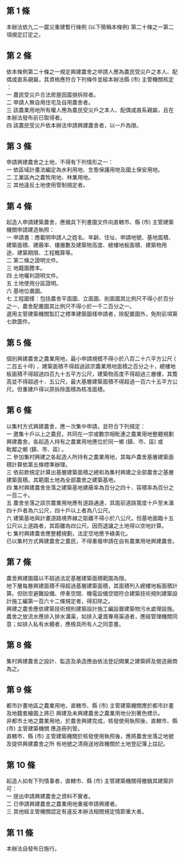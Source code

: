 第 1 條
-------
本辦法依九二一震災重建暫行條例 (以下簡稱本條例) 第二十條之一第二  
項規定訂定之。

第 2 條
-------
依本條例第二十條之一規定興建農舍之申請人應為農民受災戶之本人、配  
偶或直系親屬，其資格應符合下列條件並經本辦法縣 (市) 主管機關核定  
：  
一  農民受災戶合法房屋因震損拆除者。  
二  申請人無自用住宅及自用農舍者。  
三  該農業用地所有權人應為農民受災戶之本人、配偶或直系親屬，且在  
    本辦法發布前已取得者。  
四  該農民受災戶依本辦法申請興建農舍者，以一戶為限。

第 3 條
-------
申請興建農舍之土地，不得有下列情形之一：  
一  依區域計畫法編定為水利用地、生態保護用地及國土保安用地。  
二  工業區內之農牧用地、林業用地。  
三  其他違反土地使用管制規定者。

第 4 條
-------
起造人申請建築農舍，應備具下列書圖文件向直轄市、縣 (市) 主管建築  
機關申請建造執照：  
一  申請書：應載明申請人之姓名、年齡、住址、申請地號、基地面積、  
    建築面積、建蔽率、樓層數及建築物高度、總樓地板面積、建築物用  
    途、建築期限、工程概算等。  
二  第二條之證明文件。  
三  地籍圖謄本。  
四  土地權利證明文件。  
五  土地使用分區證明。  
六  基地位置圖。  
七  工程圖樣：包括農舍平面圖、立面圖、剖面圖其比例尺不得小於百分  
    之一，農舍配置圖其比例尺不得小於一千二百分之一。  
選用主管建築機關製訂之標準建築圖樣申請者，除配置圖外，免附前項第  
七款圖件。

第 5 條
-------
個別興建農舍之農業用地，最小申請規模不得小於八百二十六平方公尺 (  
二百五十坪) ，建築面積不得超過該宗農業用地面積之百分之十，總樓地  
板面積不得超過四百九十五平方公尺，建築物高度不得超過三層樓，其簷  
高並不得超過十．五公尺，最大基層建築面積不得超過一百六十五平方公  
尺。但重建戶得以原拆除面積為核准面積。

第 6 條
-------
以集村方式興建農舍，應一次集中申請，並符合下列規定：  
一  邀集十戶以上之農民，共同在一宗或數宗相毗連之農業用地整體規劃  
    興建農舍。各起造人持有之農業用地應位於同一鄉 (鎮、市、區) 或  
    毗鄰之鄉 (鎮、市、區) 。  
二  參加集村興建之各起造人所持有之農業用地，其每戶農舍基層建築面  
    積計算依第五條標準辦理。  
三  依前款規定計算出基層建築面積之總和為集村興建之全部農舍之基層  
    建築面積。其範圍土地為全部農舍之建築基地。  
四  集村興建農舍坐落之建築基地建蔽率為百分之四十、容積率為百分之  
    一百二十。  
五  農舍坐落之該宗農業用地應有道路通達，其面前道路寬度十戶至未滿  
    四十戶者為六公尺，四十戶以上者為八公尺。  
六  建築基地與計畫道路境界線之距離不得小於八公尺。但基地面臨十五  
    公尺以上道路者，其距離為四公尺。因而退讓之土地得以空地計算。  
七  集村興建農舍應整體規劃，法定空地應予綠美化。  
已以集村方式興建農舍之農民，不得重複申請在自有農業用地興建農舍。

第 7 條
-------
農舍興建圍牆以不超過法定基層建築面積範圍為限。  
地下層每層興建面積不得超過基層建築面積，其面積列入總樓地板面積計  
算。但防空避難設備、停車空間、機電設備空間符合建築技術規則建築設  
計施工編第一百六十二條規定者，得扣除之。  
興建之農舍應依建築技術規則建築設計施工編設置建築物污水處理設施。  
農舍之放流水應排入排水溝渠，如排入灌溉專用渠道者，應經管理機關同  
意；如排入私有水體者，應檢具所有人之同意書。

第 8 條
-------
集村興建農舍之設計、監造及承造應由依法登記開業之建築師及營造廠商  
為之。

第 9 條
-------
都市計畫地區之農業用地，直轄市、縣 (市) 主管建築機關應於都市計畫  
及地籍套繪圖上將已 興建及未興建農舍之農業用地分別著色標示。  
非都市土地之農業用地，於農舍興建完成，核發使用執照後，直轄市、縣  
 (市) 主管建築機關 應造冊列管。  
直轄市、縣 (市) 主管建築機關於核發使用執照後，應將農舍坐落之地號  
及提供興建農舍之所 有地號之清冊送地政機關於土地登記簿上註記。

第 10 條
--------
起造人如有下列情事者，直轄市、縣 (市) 主管建築機關得撤銷其建築許  
可：  
一  提出申請興建農舍之資料不實者。  
二  已申請興建農舍之農業用地重複申請興建者。  
三  其他經主管機關認定有違反本辦法相關規定情節重大者。

第 11 條
--------
本辦法自發布日施行。

